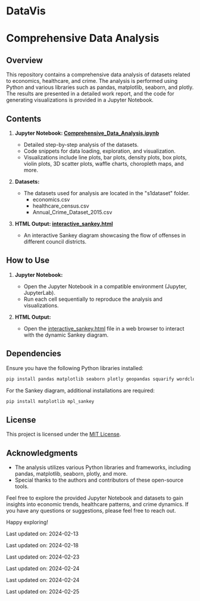 # DataVis

# Comprehensive Data Analysis

## Overview

This repository contains a comprehensive data analysis of datasets related to economics, healthcare, and crime. The analysis is performed using Python and various libraries such as pandas, matplotlib, seaborn, and plotly. The results are presented in a detailed work report, and the code for generating visualizations is provided in a Jupyter Notebook.

## Contents

1. **Jupyter Notebook: [Comprehensive_Data_Analysis.ipynb](Comprehensive_Data_Analysis.ipynb)**

   - Detailed step-by-step analysis of the datasets.
   - Code snippets for data loading, exploration, and visualization.
   - Visualizations include line plots, bar plots, density plots, box plots, violin plots, 3D scatter plots, waffle charts, choropleth maps, and more.

2. **Datasets:**

   - The datasets used for analysis are located in the "s1dataset" folder.
     - economics.csv
     - healthcare_census.csv
     - Annual_Crime_Dataset_2015.csv

3. **HTML Output: [interactive_sankey.html](interactive_sankey.html)**
   - An interactive Sankey diagram showcasing the flow of offenses in different council districts.

## How to Use

1. **Jupyter Notebook:**

   - Open the Jupyter Notebook in a compatible environment (Jupyter, JupyterLab).
   - Run each cell sequentially to reproduce the analysis and visualizations.

2. **HTML Output:**
   - Open the [interactive_sankey.html](interactive_sankey.html) file in a web browser to interact with the dynamic Sankey diagram.

## Dependencies

Ensure you have the following Python libraries installed:

```bash
pip install pandas matplotlib seaborn plotly geopandas squarify wordcloud pywaffle
```

For the Sankey diagram, additional installations are required:

```bash
pip install matplotlib mpl_sankey
```

## License

This project is licensed under the [MIT License](LICENSE).

## Acknowledgments

- The analysis utilizes various Python libraries and frameworks, including pandas, matplotlib, seaborn, plotly, and more.
- Special thanks to the authors and contributors of these open-source tools.

Feel free to explore the provided Jupyter Notebook and datasets to gain insights into economic trends, healthcare patterns, and crime dynamics. If you have any questions or suggestions, please feel free to reach out.

Happy exploring!


Last updated on: 2024-02-13

Last updated on: 2024-02-18

Last updated on: 2024-02-23

Last updated on: 2024-02-24

Last updated on: 2024-02-24

Last updated on: 2024-02-25